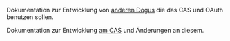Dokumentation zur Entwicklung von [anderen Dogus](DoguEntwicklung.md) die das CAS und OAuth benutzen sollen.

Dokumentation zur Entwicklung [am CAS]() und Änderungen an diesem.